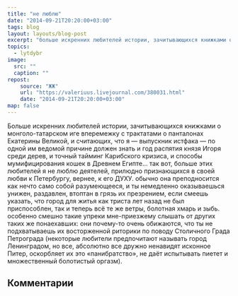 ```yaml
---
title: "не люблю"
date: "2014-09-21T20:20:00+03:00"
tags: blog
layout: layouts/blog-post
excerpt: "больше искренних любителей истории, зачитывающихся книжками о монголо-татарском иге вперемежку с трактатами о панталонах Екатерины Великой, и считающих, что я — выпускник истфака — по одной им ведомой причине должен знать и год распятия князя Игоря среди дерев, и точный тайминг Карибского кризиса, и способы мумифицирования кошек в Древнем Египте…"
topics:
  - lytdybr
image:
  src: ""
  caption: ""
repost:
    source: "ЖЖ"
    url: "https://valeriuus.livejournal.com/380031.html"
    date: "2014-09-21T20:20:00+03:00"
map: false
---
```


<p class="drop-cap">
Больше искренних любителей истории, зачитывающихся книжками о монголо-татарском иге вперемежку с трактатами о панталонах Екатерины Великой, и считающих, что я — выпускник истфака — по одной им ведомой причине должен знать и год распятия князя Игоря среди дерев, и точный тайминг Карибского кризиса, и способы мумифицирования кошек в Древнем Египте… так вот, больше этих любителей я не люблю деятелей, прилюдно признающихся в своей любви к Петербургу, вернее, к его ДУХУ. обычно она преподносится как нечто само собой разумеющееся, и ты немедленно оказываешься унижен, раздавлен, втоптан в грязь их презрением, если смеешь указать, что город для житья как триста лет назад не был приспособлен, так и теперь всё те же ветры, болотная хмарь и зыбь. особенно смешно такие упреки мне-приезжему слышать от других таких же понаехавших: они почему-то очень обижаются, что ты не подхватываешь их восторженной риторики по поводу Столичного Града Петрограда (некоторые любители предпочитают называть город Ленинградом, но все, абсолютно все дружно ненавидят исконное Питер, оскорбляет их это «панибратство», не даёт испытывать пиетет и множественный болотистый оргазм).
</p>

## Комментарии

<div data-lj-comment-embed="valeriuus--380031--1192831" data-domain="valeriuus.livejournal.com" data-journal="valeriuus" data-post-id="380031" data-comment-id="1192831" ></div> <script async src="https://l-stat.livejournal.net/js/??sdk.js?v=2"></script> 

<div data-lj-comment-embed="valeriuus--380031--1194623" data-domain="valeriuus.livejournal.com" data-journal="valeriuus" data-post-id="380031" data-comment-id="1194623" ></div> <script async src="https://l-stat.livejournal.net/js/??sdk.js?v=2"></script> 

<div data-lj-comment-embed="valeriuus--380031--1195647" data-domain="valeriuus.livejournal.com" data-journal="valeriuus" data-post-id="380031" data-comment-id="1195647" ></div> <script async src="https://l-stat.livejournal.net/js/??sdk.js?v=2"></script> 

<div data-lj-comment-embed="valeriuus--380031--1196671" data-domain="valeriuus.livejournal.com" data-journal="valeriuus" data-post-id="380031" data-comment-id="1196671" ></div> <script async src="https://l-stat.livejournal.net/js/??sdk.js?v=2"></script> 

<div data-lj-comment-embed="valeriuus--380031--1198975" data-domain="valeriuus.livejournal.com" data-journal="valeriuus" data-post-id="380031" data-comment-id="1198975" ></div> <script async src="https://l-stat.livejournal.net/js/??sdk.js?v=2"></script> 

<div data-lj-comment-embed="valeriuus--380031--1195903" data-domain="valeriuus.livejournal.com" data-journal="valeriuus" data-post-id="380031" data-comment-id="1195903" ></div> <script async src="https://l-stat.livejournal.net/js/??sdk.js?v=2"></script> 
